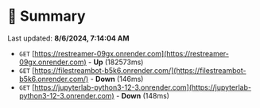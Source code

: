 # 📖 Summary
Last updated: **8/6/2024, 7:14:04 AM**

- `GET` [https://restreamer-09gx.onrender.com](https://restreamer-09gx.onrender.com) - **Up** (182573ms)
- `GET` [https://filestreambot-b5k6.onrender.com/](https://filestreambot-b5k6.onrender.com/) - **Down** (146ms)
- `GET` [https://jupyterlab-python3-12-3.onrender.com](https://jupyterlab-python3-12-3.onrender.com) - **Down** (148ms)
